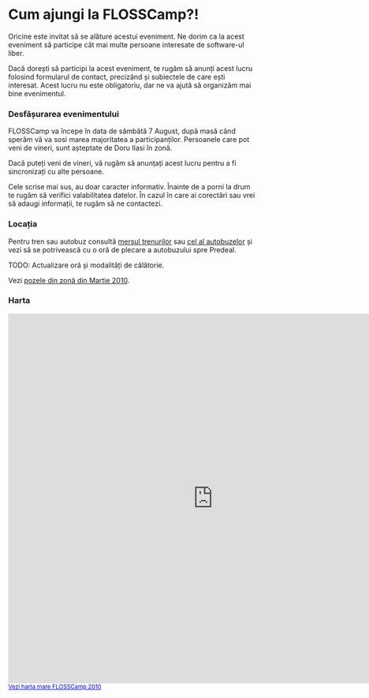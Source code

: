 Cum ajungi la FLOSSCamp?!
=========================

Oricine este invitat să se alăture acestui eveniment. Ne dorim ca la acest eveniment să participe cât mai multe persoane interesate de software-ul liber.

Dacă dorești să participi la acest eveniment, te rugăm să anunți acest lucru folosind formularul de contact, precizând și subiectele de care ești interesat. Acest lucru nu este obligatoriu, dar ne va ajută să organizăm mai bine evenimentul.

### Desfășurarea evenimentului ###

FLOSSCamp va începe în data de sâmbătă 7 August, după masă când sperăm vă va sosi marea majoritatea a participanților. Persoanele care pot veni de vineri, sunt așteptate de Doru Ilasi în zonă.

Dacă puteți veni de vineri, vă rugăm să anunțați acest lucru pentru a fi sincronizați cu alte persoane.

Cele scrise mai sus, au doar caracter informativ. Înainte de a porni la drum te rugăm să verifici valabilitatea datelor. În cazul în care ai corectări sau vrei să adaugi informații, te rugăm să ne contactezi.

### Locația ###

Pentru tren sau autobuz consultă <a href="http://www.infofer.ro">mersul trenurilor</a> sau <a href="http://autogari.ro">cel al autobuzelor</a> și vezi să se potrivească cu o oră de plecare a autobuzului spre Predeal.

TODO: Actualizare oră și modalități de călătorie.

Vezi <a href="/2010/poze/index.php">pozele din zonă din Martie 2010</a>.

### Harta ###

<iframe width="830" height="750" frameborder="0" scrolling="no" marginheight="0" marginwidth="0" src="http://maps.google.com/maps/ms?ie=UTF8&amp;hl=en&amp;t=h&amp;source=embed&amp;msa=0&amp;msid=107968753725579228198.000486c70f3947e13b0ca&amp;ll=45.514347,25.562611&amp;spn=0.045108,0.071239&amp;z=14&amp;output=embed"></iframe><br /><small><a href="http://maps.google.com/maps/ms?ie=UTF8&amp;hl=en&amp;t=h&amp;source=embed&amp;msa=0&amp;msid=107968753725579228198.000486c70f3947e13b0ca&amp;ll=45.514347,25.562611&amp;spn=0.045108,0.071239&amp;z=14" style="color:#0000FF;text-align:left">Vezi harta mare FLOSSCamp 2010</a></small>
